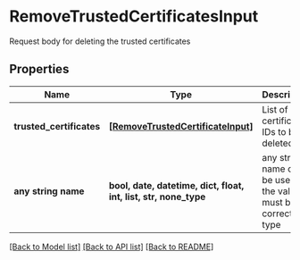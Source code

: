 # RemoveTrustedCertificatesInput

Request body for deleting the trusted certificates

## Properties
Name | Type | Description | Notes
------------ | ------------- | ------------- | -------------
**trusted_certificates** | [**[RemoveTrustedCertificateInput]**](RemoveTrustedCertificateInput.md) | List of certificate IDs to be deleted | 
**any string name** | **bool, date, datetime, dict, float, int, list, str, none_type** | any string name can be used but the value must be the correct type | [optional]

[[Back to Model list]](../README.md#documentation-for-models) [[Back to API list]](../README.md#documentation-for-api-endpoints) [[Back to README]](../README.md)



